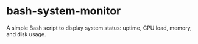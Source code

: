 # bash-system-monitor
A simple Bash script to display system status: uptime, CPU load, memory, and disk usage.
